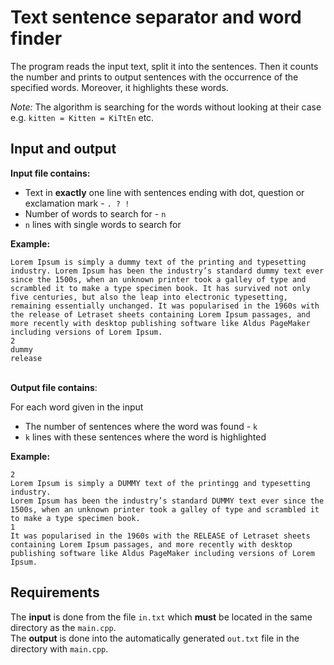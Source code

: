 # Text sentence separator and word finder
The program reads the input text, split it into the sentences. Then it counts the number and prints to output sentences 
with the occurrence of the specified words. Moreover, it highlights these words.

_Note:_ The algorithm is searching for the words without looking at their case e.g. `kitten = Kitten = KiTtEn` etc.

## Input and output

**Input file contains:**
* Text in **exactly** one line with sentences ending with dot, question or exclamation mark - `. ? !`
* Number of words to search for - `n`
* `n` lines with single words to search for

**Example:**
```
Lorem Ipsum is simply a dummy text of the printing and typesetting industry. Lorem Ipsum has been the industry’s standard dummy text ever since the 1500s, when an unknown printer took a galley of type and scrambled it to make a type specimen book. It has survived not only five centuries, but also the leap into electronic typesetting, remaining essentially unchanged. It was popularised in the 1960s with the release of Letraset sheets containing Lorem Ipsum passages, and more recently with desktop publishing software like Aldus PageMaker including versions of Lorem Ipsum.
2
dummy
release
```
\
**Output file contains**:

For each word given in the input
* The number of sentences where the word was found - `k`
* `k` lines with these sentences where the word is highlighted

**Example:**
```
2
Lorem Ipsum is simply a DUMMY text of the printingg and typesetting industry.
Lorem Ipsum has been the industry’s standard DUMMY text ever since the 1500s, when an unknown printer took a galley of type and scrambled it to make a type specimen book.
1
It was popularised in the 1960s with the RELEASE of Letraset sheets containing Lorem Ipsum passages, and more recently with desktop publishing software like Aldus PageMaker including versions of Lorem Ipsum.
```

## Requirements
The **input** is done from the file `in.txt` which **must** be located in the same directory as the `main.cpp`.\
The **output** is done into the automatically generated `out.txt` file in the directory with `main.cpp`.
